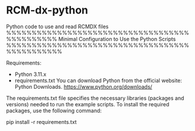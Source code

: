 # RCM-dx-python
Python code to use and read RCMDX files
%%%%%%%%%%%%%%%%%%%%%%%%%%%%%%%%%%%%%%%%%%%%%%
Minimal Configuration to Use the Python Scripts
%%%%%%%%%%%%%%%%%%%%%%%%%%%%%%%%%%%%%%%%%%%%%%%

Requirements:

- Python 3.11.x
- requirements.txt
You can download Python from the official website: Python Downloads.
https://www.python.org/downloads/

The requirements.txt file specifies the necessary libraries (packages and versions) needed to run the example scripts. To install the required packages, use the following command:

pip install -r requirements.txt
